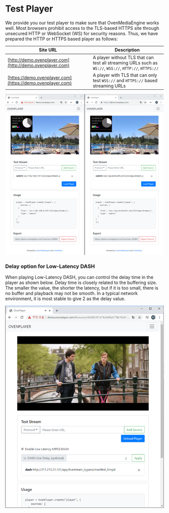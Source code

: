 # Test Player

We provide you our test player to make sure that OvenMediaEngine works well. Most browsers prohibit access to the TLS-based HTTPS site through unsecured HTTP or WebSocket (WS) for security reasons. Thus, we have prepared the HTTP or HTTPS based player as follows:

| Site URL                                                   | Description                                                                                            |
| ---------------------------------------------------------- | ------------------------------------------------------------------------------------------------------ |
| [http://demo.ovenplayer.com](http://demo.ovenplayer.com)   | A player without TLS that can test all streaming URLs such as `WS://`, `WSS://`, `HTTP://`, `HTTPS://` |
| [https://demo.ovenplayer.com](https://demo.ovenplayer.com) | A player with TLS that can only test `WSS://` and `HTTPS://` based streaming URLs                      |

![](<.gitbook/assets/image (18).png>)



### Delay option for Low-Latency DASH&#x20;

When playing Low-Latency DASH, you can control the delay time in the player as shown below. Delay time is closely related to the buffering size. The smaller the value, the shorter the latency, but if it is too small, there is no buffer and playback may not be smooth. In a typical network environment, it is most stable to give 2 as the delay value.

![](<.gitbook/assets/image (22).png>)
